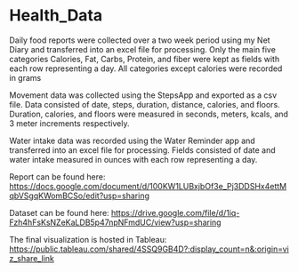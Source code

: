 # Health_Data


Daily food reports were collected over a two week period using my Net Diary and transferred into an excel file for processing. Only the main five categories Calories, Fat, Carbs, Protein, and fiber were kept as fields with each row representing a day. All categories except calories were recorded in grams

Movement data was collected using the StepsApp and exported as a csv file. Data consisted of  date, steps, duration, distance, calories, and floors. Duration, calories, and floors were measured in seconds, meters, kcals, and 3 meter increments respectively.

Water intake data was recorded using the Water Reminder app and transferred into an excel file for processing. Fields consisted of date and water intake measured in ounces with each row representing a day.

Report can be found here: https://docs.google.com/document/d/100KW1LUBxjbOf3e_Pj3DDSHx4ettMqbVSgqKWomBCSo/edit?usp=sharing

Dataset can be found here: https://drive.google.com/file/d/1iq-Fzh4hFsKsNZeKaLDB5p47npNFmdUC/view?usp=sharing

The final visualization is hosted in Tableau: https://public.tableau.com/shared/4SSQ9GB4D?:display_count=n&:origin=viz_share_link
